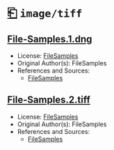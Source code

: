 # [⎗](../../../../README.md) `image/tiff`

## [File-Samples.1.dng](../files/File-Samples.1.dng)

- License: [FileSamples](./LICENSE.1.txt)
- Original Author(s): FileSamples
- References and Sources:
  - [FileSamples](https://filesamples.com/samples/image/dng/sample1.dng)

## [File-Samples.2.tiff](../files/File-Samples.2.tiff)

- License: [FileSamples](./LICENSE.1.txt)
- Original Author(s): FileSamples
- References and Sources:
  - [FileSamples](https://filesamples.com/samples/image/tiff/sample_640%C3%97426.tiff)
